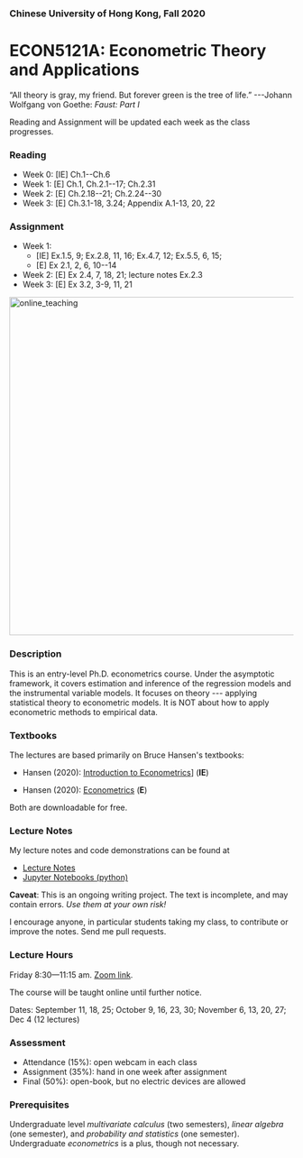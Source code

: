 ### Chinese University of Hong Kong, Fall 2020
# ECON5121A: Econometric Theory and Applications

“All theory is gray, my friend. But forever green is the tree of life.”
---Johann Wolfgang von Goethe: *Faust: Part I*





Reading and Assignment will be updated each week as the class progresses.

### Reading

* Week 0: [IE] Ch.1--Ch.6
* Week 1: [E] Ch.1, Ch.2.1--17; Ch.2.31
* Week 2: [E] Ch.2.18--21; Ch.2.24--30
* Week 3: [E] Ch.3.1-18, 3.24; Appendix A.1-13, 20, 22



### Assignment
* Week 1: 
  * [IE] Ex.1.5, 9; Ex.2.8, 11, 16; Ex.4.7, 12; Ex.5.5, 6, 15; 
  * [E] Ex 2.1, 2, 6, 10--14
* Week 2: [E] Ex 2.4, 7, 18, 21; lecture notes Ex.2.3
* Week 3: [E] Ex 3.2, 3-9, 11, 21

<img src="https://github.com/zhentaoshi/Econ5121A/blob/master/online_teaching.JPG" alt="online_teaching" width="600"/>



### Description

This is an entry-level Ph.D. econometrics course. Under the asymptotic framework, it covers estimation and inference of the regression models and the instrumental variable models. It focuses on theory --- applying statistical theory to econometric models. It is NOT about how to apply econometric methods to empirical data.



### Textbooks

The lectures are based primarily on Bruce Hansen's textbooks:

* Hansen (2020): [Introduction to Econometrics](https://www.ssc.wisc.edu/~bhansen/probability/)] (**IE**)

* Hansen (2020): [Econometrics](http://www.ssc.wisc.edu/~bhansen/econometrics/) (**E**) 

Both are downloadable for free.




### Lecture Notes

My lecture notes and code demonstrations can be found at

* [Lecture Notes](https://github.com/zhentaoshi/Econ5121A/tree/master/lec_notes_lyx)
* [Jupyter Notebooks (python)](https://mybinder.org/v2/gh/zhentaoshi/Econ5121A/master)

**Caveat**: This is an ongoing writing project. The text is incomplete, and may contain errors.
*Use them at your own risk!*

I encourage anyone, in particular students taking my class, to contribute or improve the notes. Send me pull requests.



### Lecture Hours

Friday 8:30—11:15 am. [Zoom link](https://cuhk.zoom.us/j/92063037640).

The course will be taught online until further notice.

Dates: September 11, 18, 25; October 9, 16, 23, 30; November 6, 13, 20, 27; Dec 4 (12 lectures)



### Assessment

* Attendance (15%): open webcam in each class
* Assignment (35%): hand in one week after assignment
* Final (50%): open-book, but no electric devices are allowed



### Prerequisites

Undergraduate level *multivariate calculus* (two semesters), *linear algebra* (one semester), and *probability and statistics* (one semester). Undergraduate *econometrics* is a plus, though not necessary.
